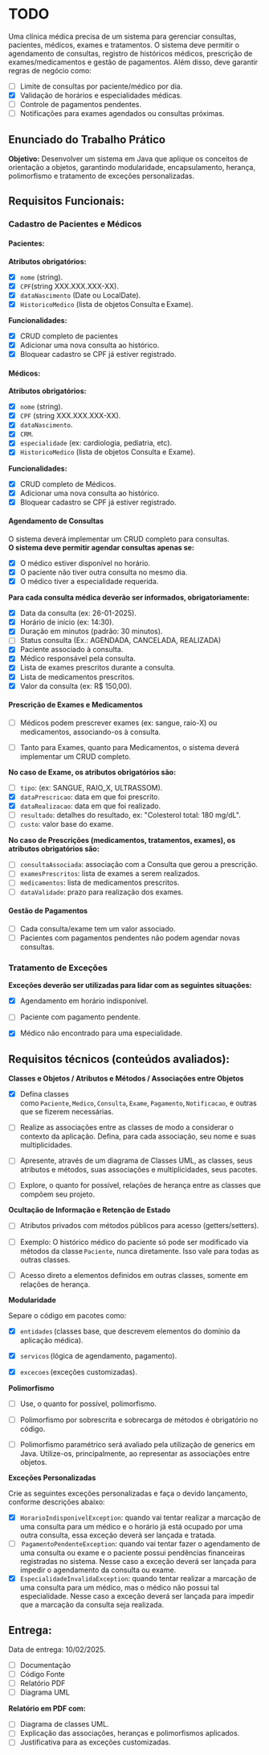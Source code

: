 # TODO
Uma clínica médica precisa de um sistema para gerenciar consultas, pacientes, médicos, exames e tratamentos. O sistema deve permitir o agendamento de consultas, registro de históricos médicos, prescrição de exames/medicamentos e gestão de pagamentos. Além disso, deve garantir regras de negócio como:

- [ ] Limite de consultas por paciente/médico por dia.
- [x] Validação de horários e especialidades médicas.
- [ ] Controle de pagamentos pendentes.
- [ ] Notificações para exames agendados ou consultas próximas.

## Enunciado do Trabalho Prático

**Objetivo:** Desenvolver um sistema em Java que aplique os conceitos de orientação a objetos, garantindo modularidade, encapsulamento, herança, polimorfismo e tratamento de exceções personalizadas.

## Requisitos Funcionais:

### Cadastro de Pacientes e Médicos

#### Pacientes:

**Atributos obrigatórios:**
- [x] ``nome`` (string).
- [x] ``CPF``(string XXX.XXX.XXX-XX).
- [x] ``dataNascimento`` (Date ou LocalDate).
- [x] ``HistoricoMedico`` (lista de objetos Consulta e Exame).

**Funcionalidades:**
- [x] CRUD completo de pacientes
- [x] Adicionar uma nova consulta ao histórico.
- [x] Bloquear cadastro se CPF já estiver registrado.

#### Médicos:

**Atributos obrigatórios:**
- [x] ``nome`` (string).
- [x] ``CPF`` (string XXX.XXX.XXX-XX).
- [x] ``dataNascimento``.
- [x] ``CRM``.
- [x] ``especialidade`` (ex: cardiologia, pediatria, etc).
- [x] ``HistoricoMedico`` (lista de objetos Consulta e Exame).

**Funcionalidades:**
- [x] CRUD completo de Médicos.
- [x] Adicionar uma nova consulta ao histórico.
- [x] Bloquear cadastro se CPF já estiver registrado.
#### Agendamento de Consultas

O sistema deverá implementar um CRUD completo para consultas.    
**O sistema deve permitir agendar consultas apenas se:**
- [x] O médico estiver disponível no horário.
- [x] O paciente não tiver outra consulta no mesmo dia.
- [x] O médico tiver a especialidade requerida.

**Para cada consulta médica deverão ser informados, obrigatoriamente:**
- [x] Data da consulta (ex: 26-01-2025).
- [x] Horário de início (ex: 14:30).
- [x] Duração em minutos (padrão: 30 minutos).
- [ ] Status consulta   (Ex.: AGENDADA, CANCELADA, REALIZADA)
- [x] Paciente associado à consulta.
- [x] Médico responsável pela consulta.
- [x] Lista de exames prescritos durante a consulta.
- [x] Lista de medicamentos prescritos.
- [x] Valor da consulta (ex: R$ 150,00).
#### Prescrição de Exames e Medicamentos

- [ ] Médicos podem prescrever exames (ex: sangue, raio-X) ou medicamentos, associando-os à consulta.

- [ ] Tanto para Exames, quanto para Medicamentos, o sistema deverá implementar um CRUD completo.

**No caso de Exame, os atributos obrigatórios são:**
- [ ] ``tipo``: (ex: SANGUE, RAIO_X, ULTRASSOM).
- [x] ``dataPrescricao``: data em que foi prescrito.
- [x] ``dataRealizacao``: data em que foi realizado.
- [ ] ``resultado``: detalhes do resultado, ex: "Colesterol total: 180 mg/dL".
- [ ] ``custo``: valor base do exame.

**No caso de Prescrições (medicamentos, tratamentos, exames), os atributos obrigatórios são:**
- [ ] `consultaAssociada`: associação com a Consulta que gerou a prescrição.
- [ ] ``examesPrescritos``: lista de exames a serem realizados.
- [ ] ``medicamentos``: lista de medicamentos prescritos.
- [ ] ``dataValidade``: prazo para realização dos exames.

#### Gestão de Pagamentos

- [ ] Cada consulta/exame tem um valor associado.
- [ ] Pacientes com pagamentos pendentes não podem agendar novas consultas.

### Tratamento de Exceções

**Exceções deverão ser utilizadas para lidar com as seguintes situações:**
- [x] Agendamento em horário indisponível.
- [ ] Paciente com pagamento pendente.
- [x] Médico não encontrado para uma especialidade.



## Requisitos técnicos (conteúdos avaliados):

**Classes e Objetos / Atributos e Métodos / Associações entre Objetos**

- [x] Defina classes como ``Paciente``, ``Medico``, ``Consulta``, ``Exame``, ``Pagamento``, ``Notificacao``, e outras que se fizerem necessárias.
- [ ] Realize as associações entre as classes de modo a considerar o contexto da aplicação. Defina, para cada associação, seu nome e suas multiplicidades.
- [ ] Apresente, através de um diagrama de Classes UML, as classes, seus atributos e métodos, suas associações e multiplicidades, seus pacotes.
- [ ] Explore, o quanto for possível, relações de herança entre as classes que compõem seu projeto.


**Ocultação de Informação e Retenção de Estado**

- [ ] Atributos privados com métodos públicos para acesso (getters/setters).
- [ ] Exemplo: O histórico médico do paciente só pode ser modificado via métodos da classe ``Paciente``, nunca diretamente. Isso vale para todas as outras classes.
- [ ] Acesso direto a elementos definidos em outras classes, somente em relações de herança.


**Modularidade**

Separe o código em pacotes como:
- [x] ``entidades`` (classes base, que descrevem elementos do domínio da aplicação médica).
- [x] ``servicos`` (lógica de agendamento, pagamento).
- [x] ``excecoes`` (exceções customizadas).


**Polimorfismo**

- [ ] Use, o quanto for possível, polimorfismo.
- [ ] Polimorfismo por sobrescrita e sobrecarga de métodos é obrigatório no código.
- [ ] Polimorfismo paramétrico será avaliado pela utilização de generics em Java. Utilize-os, principalmente, ao representar as associações entre objetos.


**Exceções Personalizadas**

Crie as seguintes exceções personalizadas e faça o devido lançamento, conforme descrições abaixo:

- [x] ``HorarioIndisponivelException``: quando vai tentar realizar a marcação de uma consulta para um médico e o horário já está ocupado por uma outra consulta, essa exceção deverá ser lançada e tratada. 
- [ ]  ``PagamentoPendenteException``: quando vai tentar fazer o agendamento de uma consulta ou exame e o paciente possui pendências financeiras registradas no sistema. Nesse caso a exceção deverá ser lançada para impedir o agendamento da consulta ou exame.
- [x] ``EspecialidadeInvalidaException``: quando tentar realizar a marcação de uma consulta para um médico, mas o médico não possui tal especialidade. Nesse caso a exceção deverá ser lançada para impedir que a marcação da consulta seja realizada.

## Entrega:

Data de entrega: 10/02/2025.

- [ ] Documentação
- [ ] Código Fonte
- [ ] Relatório PDF
- [ ] Diagrama UML

**Relatório em PDF com:**

- [ ] Diagrama de classes UML.
- [ ] Explicação das associações, heranças e polimorfismos aplicados.
- [ ] Justificativa para as exceções customizadas.
